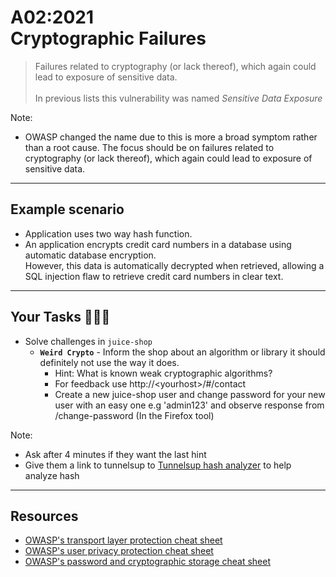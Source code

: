 # A02:2021<br>Cryptographic Failures

>Failures related to cryptography (or lack thereof), which again could lead to exposure of sensitive data.<br><br>In previous lists this vulnerability was named _Sensitive Data Exposure_

Note:

- OWASP changed the name due to this is more a broad
symptom rather than a root cause. The focus should be on failures related to
cryptography (or lack thereof), which again could lead to exposure of
sensitive data.

---

## Example scenario

- Application uses two way hash function.
- An application encrypts credit card numbers in a database using automatic database encryption. <br>However, this data is automatically decrypted when retrieved, allowing a SQL injection flaw to retrieve credit card numbers in clear text.

---

## Your Tasks 🧑🏻‍💻

- Solve challenges in `juice-shop`
  - **`Weird Crypto`** - Inform the shop about an algorithm or library it should definitely not use the way it does.
    - Hint: What is known weak cryptographic algorithms? <!-- .element: style="font-size:0.8em"-->
    - For feedback use http://&lt;yourhost&gt;/#/contact <!-- .element: style="font-size:0.8em"-->
    - Create a new juice-shop user and change password for your new user with an easy one e.g 'admin123' and observe response from /change-password (In the Firefox tool) <!-- .element: style="font-size:0.8em"--> <!-- .element: class="fragment" -->

Note:

- Ask after 4 minutes if they want the last hint
- Give them a link to tunnelsup to [Tunnelsup hash analyzer](https://www.tunnelsup.com/hash-analyzer/) to help analyze hash

---

## Resources

- [OWASP's transport layer protection cheat sheet](https://cheatsheetseries.owasp.org/cheatsheets/Transport_Layer_Protection_Cheat_Sheet.html)
- [OWASP's user privacy protection cheat sheet](https://cheatsheetseries.owasp.org/cheatsheets/User_Privacy_Protection_Cheat_Sheet.html)
- [OWASP's password and cryptographic storage cheat sheet](https://cheatsheetseries.owasp.org/cheatsheets/Password_Storage_Cheat_Sheet.html)
